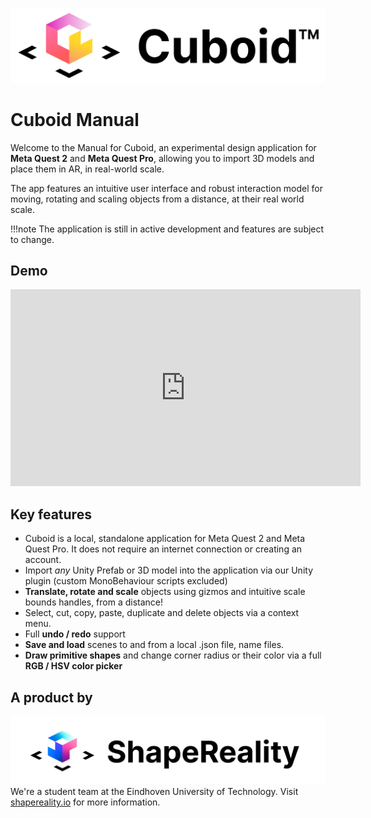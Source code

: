 ![Cuboid Logo](img/cuboid_light.png)

# Cuboid Manual

Welcome to the Manual for Cuboid, an experimental design application for **Meta Quest 2** and **Meta Quest Pro**, allowing you to import 3D models and place them in AR, in real-world scale. 

The app features an intuitive user interface and robust interaction model for moving, rotating and scaling objects from a distance, at their real world scale. 

!!!note
    The application is still in active development and features are subject to change. 

## Demo

<div class="video">
    <iframe width="560" height="315" src="https://www.youtube.com/embed/MRjBSg0BKHA" title="YouTube video player" frameborder="0" allow="accelerometer; autoplay; clipboard-write; encrypted-media; gyroscope; picture-in-picture; web-share" allowfullscreen></iframe>
</div>

## Key features
- Cuboid is a local, standalone application for Meta Quest 2 and Meta Quest Pro. It does not require an internet connection or creating an account. 
- Import *any* Unity Prefab or 3D model into the application via our Unity plugin (custom MonoBehaviour scripts excluded)
- **Translate, rotate and scale** objects using gizmos and intuitive scale bounds handles, from a distance!
- Select, cut, copy, paste, duplicate and delete objects via a context menu. 
- Full **undo / redo** support
- **Save and load** scenes to and from a local .json file, name files. 
- **Draw primitive shapes** and change corner radius or their color via a full **RGB / HSV color picker**

## A product by
[![ShapeReality Logo](img/shapereality_logo_light.png)](https://shapereality.io)
We're a student team at the Eindhoven University of Technology. Visit [shapereality.io](https://www.shapereality.io/) for more information. 